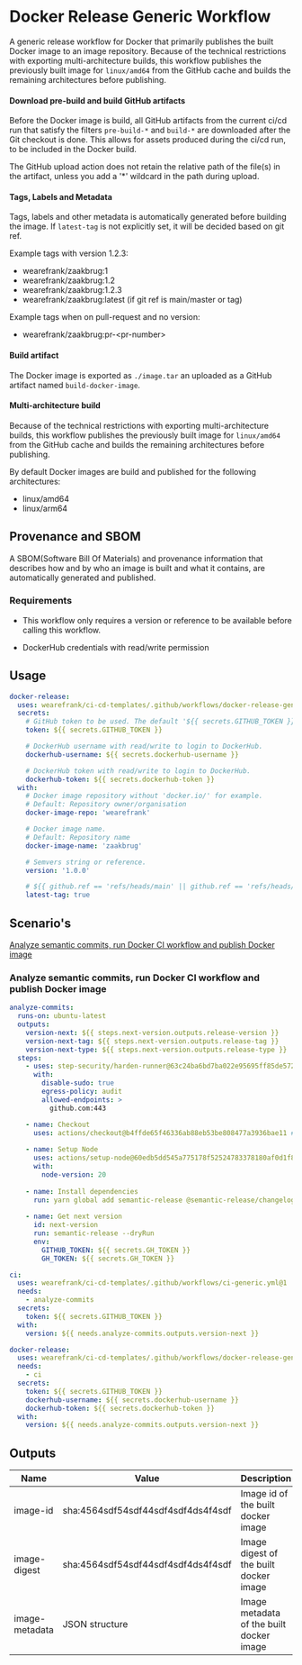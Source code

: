 # Docker Release Generic Workflow
A generic release workflow for Docker that primarily publishes the built Docker image to an image repository. Because of the technical restrictions with exporting multi-architecture builds, this workflow publishes the previously built image for `linux/amd64` from the GitHub cache and builds the remaining architectures before publishing.

#### Download pre-build and build GitHub artifacts
Before the Docker image is build, all GitHub artifacts from the current ci/cd run that satisfy the filters `pre-build-*` and `build-*` are downloaded after the Git checkout is done. This allows for assets produced during the ci/cd run, to be included in the Docker build.

The GitHub upload action does not retain the relative path of the file(s) in the artifact, unless you add a '*' wildcard in the path during upload. 

#### Tags, Labels and Metadata
Tags, labels and other metadata is automatically generated before building the image. If `latest-tag` is not explicitly set, it will be decided based on git ref.

Example tags with version 1.2.3:
- wearefrank/zaakbrug:1
- wearefrank/zaakbrug:1.2
- wearefrank/zaakbrug:1.2.3
- wearefrank/zaakbrug:latest (if git ref is main/master or tag)

Example tags when on pull-request and no version:
- wearefrank/zaakbrug:pr-\<pr-number\>

#### Build artifact
The Docker image is exported as `./image.tar` an uploaded as a GitHub artifact named `build-docker-image`.

#### Multi-architecture build
Because of the technical restrictions with exporting multi-architecture builds, this workflow publishes the previously built image for `linux/amd64` from the GitHub cache and builds the remaining architectures before publishing.

By default Docker images are build and published for the following architectures:
- linux/amd64
- linux/arm64

## Provenance and SBOM
A SBOM(Software Bill Of Materials) and provenance information that describes how and by who an image is built and what it contains, are automatically generated and published.

### Requirements
- This workflow only requires a version or reference to be available before calling this workflow.

- DockerHub credentials with read/write permission

## Usage
``` yaml
docker-release:
  uses: wearefrank/ci-cd-templates/.github/workflows/docker-release-generic.yml@1
  secrets:
    # GitHub token to be used. The default '${{ secrets.GITHUB_TOKEN }}' or '${{ secrets.GH_TOKEN }}' is enough.
    token: ${{ secrets.GITHUB_TOKEN }}

    # DockerHub username with read/write to login to DockerHub.
    dockerhub-username: ${{ secrets.dockerhub-username }}

    # DockerHub token with read/write to login to DockerHub.
    dockerhub-token: ${{ secrets.dockerhub-token }}
  with:
    # Docker image repository without 'docker.io/' for example.
    # Default: Repository owner/organisation
    docker-image-repo: 'wearefrank'

    # Docker image name.
    # Default: Repository name
    docker-image-name: 'zaakbrug'

    # Semvers string or reference.
    version: '1.0.0'

    # ${{ github.ref == 'refs/heads/main' || github.ref == 'refs/heads/master' || startsWith(github.ref, 'refs/tags/') }}
    latest-tag: true
```

## Scenario's
 [Analyze semantic commits, run Docker CI workflow and publish Docker image](#analyze-semantic-commits-run-docker-ci-workflow-and-publish-docker-image)

### Analyze semantic commits, run Docker CI workflow and publish Docker image
``` yaml
analyze-commits:
  runs-on: ubuntu-latest
  outputs:
    version-next: ${{ steps.next-version.outputs.release-version }}
    version-next-tag: ${{ steps.next-version.outputs.release-tag }}
    version-next-type: ${{ steps.next-version.outputs.release-type }}
  steps:
    - uses: step-security/harden-runner@63c24ba6bd7ba022e95695ff85de572c04a18142 # v2.7.0
      with:
        disable-sudo: true
        egress-policy: audit
        allowed-endpoints: >
          github.com:443

    - name: Checkout
      uses: actions/checkout@b4ffde65f46336ab88eb53be808477a3936bae11 #4.1.1
    
    - name: Setup Node
      uses: actions/setup-node@60edb5dd545a775178f52524783378180af0d1f8 #4.0.2
      with:
        node-version: 20
    
    - name: Install dependencies
      run: yarn global add semantic-release @semantic-release/changelog @semantic-release/git @semantic-release/github @semantic-release/exec @semantic-release/release-notes-generator @semantic-release/commit-analyzer conventional-changelog-conventionalcommits
    
    - name: Get next version
      id: next-version
      run: semantic-release --dryRun
      env:
        GITHUB_TOKEN: ${{ secrets.GH_TOKEN }}
        GH_TOKEN: ${{ secrets.GH_TOKEN }}

ci:
  uses: wearefrank/ci-cd-templates/.github/workflows/ci-generic.yml@1
  needs:
    - analyze-commits
  secrets:
    token: ${{ secrets.GITHUB_TOKEN }}
  with:
    version: ${{ needs.analyze-commits.outputs.version-next }}

docker-release:
  uses: wearefrank/ci-cd-templates/.github/workflows/docker-release-generic.yml@1
  needs: 
    - ci
  secrets:
    token: ${{ secrets.GITHUB_TOKEN }}
    dockerhub-username: ${{ secrets.dockerhub-username }}
    dockerhub-token: ${{ secrets.dockerhub-token }}
  with:
    version: ${{ needs.analyze-commits.outputs.version-next }}
```

## Outputs
| Name | Value | Description |
|------|----------|----------------------------------|
| image-id | sha:4564sdf54sdf44sdf4sdf4ds4f4sdf | Image id of the built docker image |
| image-digest | sha:4564sdf54sdf44sdf4sdf4ds4f4sdf | Image digest of the built docker image |
| image-metadata | JSON structure | Image metadata of the built docker image |